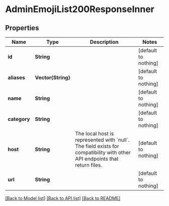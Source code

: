 # AdminEmojiList200ResponseInner


## Properties
Name | Type | Description | Notes
------------ | ------------- | ------------- | -------------
**id** | **String** |  | [default to nothing]
**aliases** | **Vector{String}** |  | [default to nothing]
**name** | **String** |  | [default to nothing]
**category** | **String** |  | [default to nothing]
**host** | **String** | The local host is represented with &#x60;null&#x60;. The field exists for compatibility with other API endpoints that return files. | [default to nothing]
**url** | **String** |  | [default to nothing]


[[Back to Model list]](../README.md#models) [[Back to API list]](../README.md#api-endpoints) [[Back to README]](../README.md)


